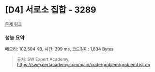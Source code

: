 # [D4] 서로소 집합 - 3289 

[문제 링크](https://swexpertacademy.com/main/code/problem/problemDetail.do?contestProbId=AWBJKA6qr2oDFAWr) 

### 성능 요약

메모리: 102,504 KB, 시간: 399 ms, 코드길이: 1,834 Bytes



> 출처: SW Expert Academy, https://swexpertacademy.com/main/code/problem/problemList.do